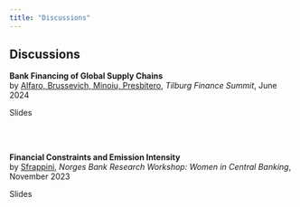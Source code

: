 ```yaml
---
title: "Discussions"
---
```


## Discussions
**Bank Financing of Global Supply Chains**<br>
by <u>Alfaro, Brussevich, Minoiu, Presbitero</u>, <i>Tilburg Finance Summit</i>, June 2024

<buttonPDF onclick="dis2()">Slides</buttonPDF>

<br><br />

**Financial Constraints and Emission Intensity**<br>
by <u>Sfrappini</u>, <i>Norges Bank Research Workshop: Women in Central Banking</i>, November 2023

<buttonPDF onclick="dis1()">Slides</buttonPDF>
